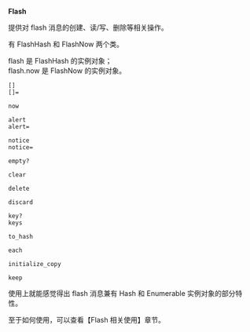 **Flash**

提供对 flash 消息的创建、读/写、删除等相关操作。

有 FlashHash 和 FlashNow 两个类。

flash 是 FlashHash 的实例对象；
<br>
flash.now 是 FlashNow 的实例对象。

```
[]
[]=

now

alert
alert=

notice
notice=

empty?

clear

delete

discard

key?
keys

to_hash

each

initialize_copy

keep
```

使用上就能感觉得出 flash 消息兼有 Hash 和 Enumerable 实例对象的部分特性。

至于如何使用，可以查看【Flash 相关使用】章节。
